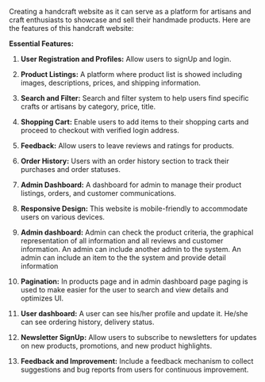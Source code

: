 Creating a handcraft website as it can serve as a platform for artisans and craft enthusiasts to showcase and sell their handmade products. Here are the features of this handcraft website:

**Essential Features:**

1. **User Registration and Profiles:** Allow users to signUp and login.

2. **Product Listings:** A platform where product list is showed including images, descriptions, prices, and shipping information.

3. **Search and Filter:** Search and filter system to help users find specific crafts or artisans by category, price, title.

4. **Shopping Cart:** Enable users to add items to their shopping carts and proceed to checkout with verified login address.

5. **Feedback:** Allow users to leave reviews and ratings for products.

6. **Order History:** Users with an order history section to track their purchases and order statuses.

7. **Admin Dashboard:** A dashboard for admin to manage their product listings, orders, and customer communications.

8. **Responsive Design:** This website is mobile-friendly to accommodate users on various devices.

9. **Admin dashboard:** Admin can check the product criteria, the graphical representation of all information and all reviews and customer information. An admin can include another admin to the system. An admin can include an item to the the system and provide detail information

10. **Pagination:** In products page and in admin dashboard page paging is used to make easier for the user to search and view details and optimizes UI.

11. **User dashboard:** A user can see his/her profile and update it. He/she can see ordering history, delivery status.

12. **Newsletter SignUp:** Allow users to subscribe to newsletters for updates on new products, promotions, and new product highlights.

13. **Feedback and Improvement:** Include a feedback mechanism to collect suggestions and bug reports from users for continuous improvement.

